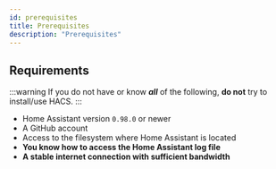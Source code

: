 ```yaml
---
id: prerequisites
title: Prerequisites
description: "Prerequisites"
---
```


## Requirements

:::warning
If you do not have or know **_all_** of the following, **do not** try to install/use HACS.
:::
- Home Assistant version `0.98.0` or newer
- A GitHub account
- Access to the filesystem where Home Assistant is located
- **You know how to access the Home Assistant log file**
- **A stable internet connection with sufficient bandwidth**
